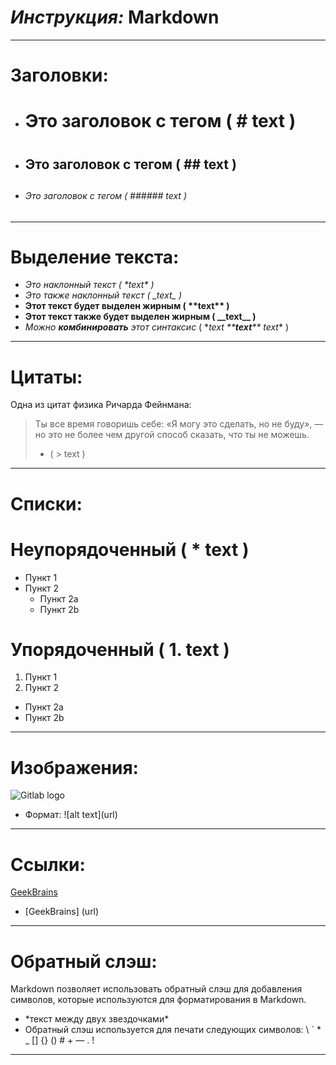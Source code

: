# *Инструкция:* **Markdown**
___
# Заголовки:
* # Это заголовок с тегом ( # text ) <h1>
* ## Это заголовок с тегом ( ## text ) <h2>
* ###### Это заголовок с тегом ( ###### text ) <h6>
___
# Выделение текста:
* *Это наклонный текст ( \*text\* )*
* _Это также наклонный текст ( \_text\_ )_
* **Этот текст будет выделен жирным ( \*\*text\*\* )**
* __Этот текст также будет выделен жирным  ( \_\_text\_\_ )__
* *Можно **комбинировать** этот синтаксис* ( \**text \*\***text**\*\* text*\* )
___
# Цитаты:
Одна из цитат физика Ричарда Фейнмана:
> Ты все время говоришь себе: «Я могу это 
> сделать, но не буду», — но это не более 
> чем другой способ сказать, что ты не 
> можешь. 
> * ( > text )
___
# Списки:
# Неупорядоченный ( * text )
* Пункт 1
* Пункт 2
  * Пункт 2a
  * Пункт 2b
# Упорядоченный ( 1. text )
1. Пункт 1
2. Пункт 2
  * Пункт 2a
  * Пункт 2b
___
# Изображения:
![Gitlab logo](https://images.spletnik.ru/i/I/ICXOz4mxnE/1200.jpg)
* Формат: \!\[alt text\]\(url\)
___
# Ссылки:
[GeekBrains](https://gb.ru)
* [GeekBrains] (url)
___
# Обратный слэш:
Markdown позволяет использовать обратный слэш для добавления символов, которые используются для форматирования в Markdown.
* \*текст между двух звездочками\*
* Обратный слэш используется для печати следующих символов: \ ` * _ [] {} () # + — . !
___
